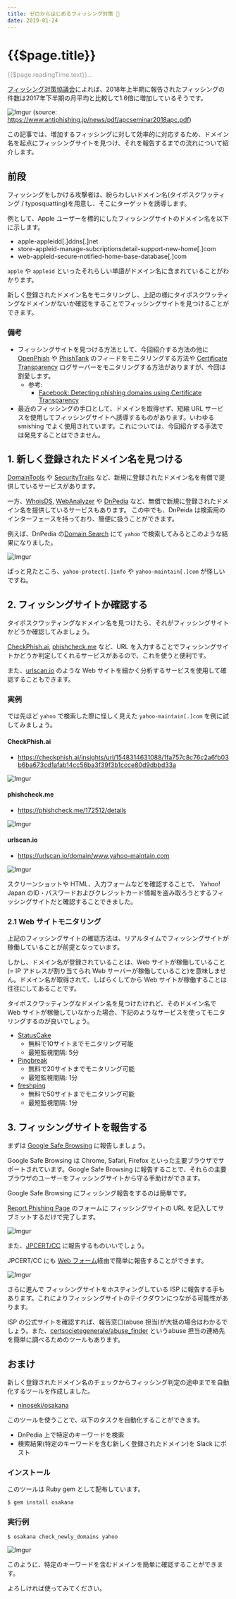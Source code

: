 ```yaml
---
title: ゼロからはじめるフィッシング対策 🎣
date: 2019-01-24
---
```


# {{$page.title}}

<span style="color: #999;">{{$page.readingTime.text}}...</span>

[フィッシング対策協議会](https://www.antiphishing.jp/)によれば、2018年上半期に報告されたフィッシングの件数は2017年下半期の月平均と比較して1.6倍に増加しているそうです。

![Imgur](https://i.imgur.com/P5dfL8v.png)
(source: https://www.antiphishing.jp/news/pdf/apcseminar2018apc.pdf)

この記事では、増加するフィッシングに対して効率的に対応するため、ドメイン名を起点にフィッシングサイトを見つけ、それを報告するまでの流れについて紹介します。

## 前段

フィッシングをしかける攻撃者は、紛らわしいドメイン名(タイポスクワッティング / typosquatting)を用意し、そこにターゲットを誘導します。

例として、Apple ユーザーを標的にしたフィッシングサイトのドメイン名を以下に示します。

- apple-appleidd[.]ddns[.]net
- store-appleid-manage-subcriptionsdetail-support-new-home[.]com
- web-appleid-secure-notified-home-base-database[.]com

`apple` や `appleid` といったそれらしい単語がドメイン名に含まれていることがわかります。

新しく登録されたドメイン名をモニタリングし、上記の様にタイポスクワッティングなドメインがないか確認をすることでフィッシングサイトを見つけることができます。

### 備考

- フィッシングサイトを見つける方法として、今回紹介する方法の他に [OpenPhish](https://openphish.com/) や [PhishTank](https://www.phishtank.com/) のフィードをモニタリングする方法や [Certificate Transparency](https://www.certificate-transparency.org/) ログサーバーをモニタリングする方法がありますが、今回は割愛します。
  - 参考:
    - [Facebook: Detecting phishing domains using Certificate Transparency](https://www.facebook.com/notes/protect-the-graph/detecting-phishing-domains-using-certificate-transparency/2037453483161459/)
- 最近のフィッシングの手口として、ドメインを取得せず、短縮 URL サービスを使用してフィッシングサイトへ誘導するものがあります。いわゆる smishing でよく使用されています。これについては、今回紹介する手法では発見することはできません。

## 1. 新しく登録されたドメイン名を見つける

[DomainTools](https://www.domaintools.com/) や [SecurityTrails](https://securitytrails.com/) など、新規に登録されたドメイン名を有償で提供しているサービスがあります。

一方、[WhoisDS](https://whoisds.com/), [WebAnalyzer](https://wa-com.com/) や [DnPedia](https://dnpedia.com/) など、無償で新規に登録されたドメイン名を提供しているサービスもあります。
この中でも、DnPeida は検索用のインターフェースを持っており、簡便に扱うことができます。

例えば、DnPedia の[Domain Search](https://dnpedia.com/tlds/search.php) にて `yahoo` で検索してみるとこのような結果になりました。

![Imgur](https://i.imgur.com/YGZzlql.png)

ぱっと見たところ、`yahoo-protect[.]info` や `yahoo-maintain[.]com` が怪しいですね。

## 2. フィッシングサイトか確認する

タイポスクワッティングなドメイン名を見つけたら、それがフィッシングサイトかどうか確認してみましょう。

[CheckPhish.ai](https://checkphish.ai), [phishcheck.me](https://phishcheck.me/) など、URL を入力することでフィッシングサイトかどうか判定してくれるサービスがあるので、これを使うと便利です。

また、[urlscan.io](https://urlscan.io/) のような Web サイトを細かく分析するサービスを使用して確認することもできます。

### 実例

では先ほど `yahoo` で検索した際に怪しく見えた `yahoo-maintain[.]com` を例に試してみましょう。

#### CheckPhish.ai

- https://checkphish.ai/insights/url/1548314631088/1fa757c8c76c2a6fb03b6ba673cd1afab14cc56ba3f39f3b1ccce80d9dbbd33a

![Imgur](https://i.imgur.com/BrWszEO.png)

#### phishcheck.me

- https://phishcheck.me/172512/details

![Imgur](https://i.imgur.com/VFnYw6S.png)

#### urlscan.io

- https://urlscan.io/domain/www.yahoo-maintain.com

![Imgur](https://i.imgur.com/PfsD8Qt.png)

スクリーンショットや HTML、入力フォームなどを確認することで、 Yahoo! Japan のID・パスワードおよびクレジットカード情報を盗み取ろうとするフィッシングサイトだと確認することできました。

### 2.1 Web サイトモニタリング

上記のフィッシングサイトの確認方法は、リアルタイムでフィッシングサイトが稼働していることが前提となっています。

しかし、ドメイン名が登録されていることは、Web サイトが稼働していること(= IP アドレスが割り当てられ Web サーバーが稼働していること)を意味しません。ドメイン名が取得されて、しばらくしてから Web サイトが稼働することは往往にしてあることです。

タイポスクワッティングなドメイン名を見つけたけれど、そのドメイン名で Web サイトが稼働していなかった場合、下記のようなサービスを使ってモニタリングするのが良いでしょう。

- [StatusCake](https://www.statuscake.com/)
  - 無料で10サイトまでモニタリング可能
  - 最短監視間隔: 5分
- [Pingbreak](https://pingbreak.com/)
  - 無料で20サイトまでモニタリング可能
  - 最短監視間隔: 1分
- [freshping](https://www.freshworks.com/website-monitoring/)
  - 無料で50サイトまでモニタリング可能
  - 最短監視間隔: 1分

## 3. フィッシングサイトを報告する

まずは [Google Safe Browsing](https://safebrowsing.google.com/) に報告しましょう。

Google Safe Browsing は Chrome, Safari, Firefox といった主要ブラウザでサポートされています。Google Safe Browsing に報告することで、それらの主要ブラウザのユーザーをフィッシングサイトから守る手助けができます。

Google Safe Browsing にフィッシング報告をするのは簡単です。

[Report Phishing Page](https://safebrowsing.google.com/safebrowsing/report_phish/?hl=en) のフォームに フィッシングサイトの URL を記入してサブミットするだけで完了します。

![Imgur](https://i.imgur.com/AQouxwf.png)

また、[JPCERT/CC](https://www.jpcert.or.jp/) に報告するものいいでしょう。

JPCERT/CC にも [Web フォーム](https://form.jpcert.or.jp/)経由で簡単に報告することができます。

![Imgur](https://i.imgur.com/wJFun4d.png)

さらに進んで フィッシングサイトをホスティングしている ISP に報告する手もあります。これによりフィッシングサイトのテイクダウンにつながる可能性があります。

ISP の公式サイトを確認すれば、報告窓口(abuse 担当)が大抵の場合はわかるでしょう。また、[certsocietegenerale/abuse_finder](https://github.com/certsocietegenerale/abuse_finder) というabuse 担当の連絡先を簡単に調べるためのツールもあります。

## おまけ

新しく登録されたドメイン名のチェックからフィッシング判定の途中までを自動化するツールを作成しました。

- [ninoseki/osakana](https://github.com/ninoseki/osakana)

このツールを使うことで、以下のタスクを自動化することができます。

- DnPedia 上で特定のキーワードを検索
- 検索結果(特定のキーワードを含む新しく登録されたドメイン)を Slack にポスト

### インストール

このツールは Ruby gem として配布しています。

```sh
$ gem install osakana
```

### 実行例

```shell
$ osakana check_newly_domains yahoo
```

![Imgur](https://i.imgur.com/ylFsgBu.png)

このように、特定のキーワードを含むドメインを簡単に確認することができます。

よろしければ使ってみてください。
